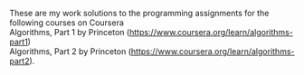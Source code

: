 These are my work solutions to the programming assignments for the following courses on Coursera <br/>
Algorithms, Part 1 by Princeton (https://www.coursera.org/learn/algorithms-part1) <br />
Algorithms, Part 2 by Princeton (https://www.coursera.org/learn/algorithms-part2).
